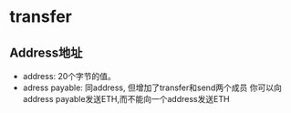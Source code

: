 # transfer
## Address地址
+ address: 20个字节的值。
+ adress payable: 同address, 但增加了transfer和send两个成员
你可以向address payable发送ETH,而不能向一个address发送ETH